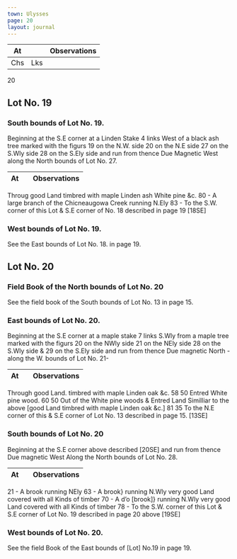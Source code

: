 ```yaml
---
town: Ulysses
page: 20
layout: journal
---
```


| At |    | Observations |
| -- | -- | ------------ |
| Chs | Lks | |

20

## Lot No. 19
### South bounds of Lot No. 19.
Beginning at the S.E corner at a Linden Stake 4 links West of a black ash tree marked with the figurs 19 on the N.W. side 20 on the N.E side 27 on the S.Wly side 28 on the S.Ely side and run from thence Due Magnetic West along the North bounds of Lot No. 27.

| At |    | Observations |
| -- | -- | ------------ |
Throug good Land timbred with maple Linden ash White pine &c.
80  -  A large branch of the Chicneaugowa Creek running N.Ely
83  -  To the S.W. corner of this Lot & S.E corner of No. 18 described in page 19 [18SE]

### West bounds of Lot No. 19.
See the East bounds of Lot No. 18. in page 19.

## Lot No. 20
### Field Book of the North bounds of Lot No. 20
See the field book of the South bounds of Lot No. 13 in page 15.

### East bounds of Lot No. 20.
Beginning at the S.E corner at a maple stake 7 links S.Wly from a maple tree marked with the figurs 20 on the NWly side 21 on the NEly side 28 on the S.Wly side & 29 on the S.Ely side and run from thence Due magnetic North - along the W. bounds of Lot No. 21-

| At |    | Observations |
| -- | -- | ------------ |
Through good Land. timbred with maple Linden oak &c.
58  50  Entred White pine wood.
60  50  Out of the White pine woods & Entred Land Similliar to the above [good Land timbred 
with maple Linden oak &c.]
81  35  To the N.E corner of this & S.E corner of Lot No. 13 described in page 15. [13SE]

### South bounds of Lot No. 20
Beginning at the S.E corner above described [20SE] and run from thence Due magnetic West Along the North bounds of Lot No. 28.

| At |    | Observations |
| -- | -- | ------------ |
21  -  A brook running NEly
63  -  A brook} running N.Wly very good Land covered with all Kinds of timber
70  -  A d’o [brook]} running N.Wly very good Land covered with all Kinds of timber
78  -  To the S.W. corner of this Lot & S.E corner of Lot No. 19 described in page 20 above 
[19SE]

### West bounds of Lot No. 20.
See the field Book of the East bounds of [Lot] No.19 in page 19.